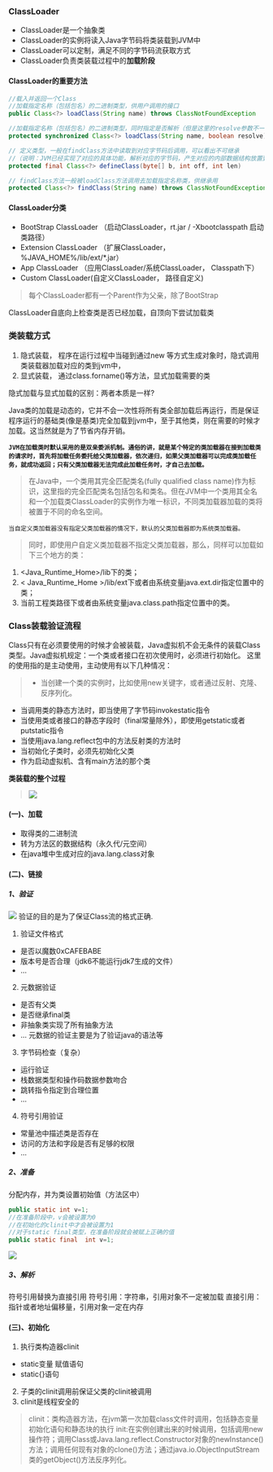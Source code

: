 ### ClassLoader
- ClassLoader是一个抽象类
- ClassLoader的实例将读入Java字节码将类装载到JVM中
- ClassLoader可以定制，满足不同的字节码流获取方式
- ClassLoader负责类装载过程中的**加载阶段**

#### ClassLoader的重要方法
```java
//载入并返回一个Class
//加载指定名称（包括包名）的二进制类型，供用户调用的接口
public Class<?> loadClass(String name) throws ClassNotFoundException

//加载指定名称（包括包名）的二进制类型，同时指定是否解析（但是这里的resolve参数不一定真正能达到解析的效果），供继承用
protected synchronized Class<?> loadClass(String name, boolean resolve) throws ClassNotFoundException{ … }

// 定义类型，一般在findClass方法中读取到对应字节码后调用，可以看出不可继承
//（说明：JVM已经实现了对应的具体功能，解析对应的字节码，产生对应的内部数据结构放置到方法区，所以无需覆写，直接调用就可以了）
protected final Class<?> defineClass(byte[] b, int off, int len)

// findClass方法一般被loadClass方法调用去加载指定名称类，供继承用
protected Class<?> findClass(String name) throws ClassNotFoundException{}

```

#### ClassLoader分类
- BootStrap ClassLoader （启动ClassLoader，rt.jar / -Xbootclasspath 启动类路径）
- Extension ClassLoader （扩展ClassLoader， %JAVA_HOME%/lib/ext/*.jar）
- App ClassLoader （应用ClassLoader/系统ClassLoader， Classpath下）
- Custom ClassLoader(自定义ClassLoader， 路径自定义)

>每个ClassLoader都有一个Parent作为父亲，除了BootStrap

ClassLoader自底向上检查类是否已经加载，自顶向下尝试加载类


### 类装载方式
1. 隐式装载， 程序在运行过程中当碰到通过new 等方式生成对象时，隐式调用类装载器加载对应的类到jvm中，
2. 显式装载， 通过class.forname()等方法，显式加载需要的类

隐式加载与显式加载的区别：两者本质是一样?

Java类的加载是动态的，它并不会一次性将所有类全部加载后再运行，而是保证程序运行的基础类(像是基类)完全加载到jvm中，至于其他类，则在需要的时候才加载。这当然就是为了节省内存开销。

**`JVM在加载类时默认采用的是双亲委派机制。通俗的讲，就是某个特定的类加载器在接到加载类的请求时，首先将加载任务委托给父类加载器，依次递归，如果父类加载器可以完成类加载任务，就成功返回；只有父类加载器无法完成此加载任务时，才自己去加载。`**

>在Java中，一个类用其完全匹配类名(fully qualified class name)作为标识，这里指的完全匹配类名包括包名和类名。但在JVM中一个类用其全名和一个加载类ClassLoader的实例作为唯一标识，不同类加载器加载的类将被置于不同的命名空间。

`当自定义类加载器没有指定父类加载器的情况下，默认的父类加载器即为系统类加载器。`
>同时，即使用户自定义类加载器不指定父类加载器，那么，同样可以加载如下三个地方的类：
1. <Java_Runtime_Home>/lib下的类；
2. < Java_Runtime_Home >/lib/ext下或者由系统变量java.ext.dir指定位置中的类；
3. 当前工程类路径下或者由系统变量java.class.path指定位置中的类。



### Class装载验证流程
Class只有在必须要使用的时候才会被装载，Java虚拟机不会无条件的装载Class类型。Java虚拟机规定：一个类或者接口在初次使用时，必须进行初始化。
这里的使用指的是主动使用，主动使用有以下几种情况：
>- 当创建一个类的实例时，比如使用new关键字，或者通过反射、克隆、反序列化。
- 当调用类的静态方法时，即当使用了字节码invokestatic指令
- 当使用类或者接口的静态字段时（final常量除外），即使用getstatic或者putstatic指令
- 当使用java.lang.reflect包中的方法反射类的方法时
- 当初始化子类时，必须先初始化父类
- 作为启动虚拟机、含有main方法的那个类

**类装载的整个过程**
>![](http://static.tmaczhao.cn/images/af94835fb25d6b46390d301c12bb2879.jpg)

#### (一)、加载
- 取得类的二进制流
- 转为方法区的数据结构（永久代/元空间）
- 在java堆中生成对应的java.lang.class对象

#### (二)、链接
##### 1、验证
![](http://static.tmaczhao.cn/images/1348555927d217d626e46dd3ae9dd440.jpg)
验证的目的是为了保证Class流的格式正确.

1. 验证文件格式
- 是否以魔数0xCAFEBABE
- 版本号是否合理（jdk6不能运行jdk7生成的文件）
- ...

2. 元数据验证
- 是否有父类
- 是否继承final类
- 非抽象类实现了所有抽象方法
- ...
元数据的验证主要是为了验证java的语法等

3. 字节码检查（复杂）
- 运行验证
- 栈数据类型和操作码数据参数吻合
- 跳转指令指定到合理位置
- ...

4. 符号引用验证
- 常量池中描述类是否存在
- 访问的方法和字段是否有足够的权限
- ...

##### 2、准备
分配内存，并为类设置初始值（方法区中）
```java
public static int v=1;
//在准备阶段中，v会被设置为0
//在初始化的clinit中才会被设置为1
//对于static final类型，在准备阶段就会被赋上正确的值
public static final  int v=1;
```
![](http://static.tmaczhao.cn/images/05d300340205181f754413c175622d0f.jpg!md)


##### 3、解析
符号引用替换为直接引用
符号引用：字符串，引用对象不一定被加载
直接引用：指针或者地址偏移量，引用对象一定在内存

#### (三)、初始化
1. 执行类构造器clinit
- static变量 赋值语句
- static{}语句

2. 子类的clinit调用前保证父类的clinit被调用
3. clinit是线程安全的

>clinit：类构造器方法，在jvm第一次加载class文件时调用，包括静态变量初始化语句和静态块的执行
init:在实例创建出来的时候调用，包括调用new操作符；调用Class或Java.lang.reflect.Constructor对象的newInstance()方法；调用任何现有对象的clone()方法；通过java.io.ObjectInputStream类的getObject()方法反序列化。
























